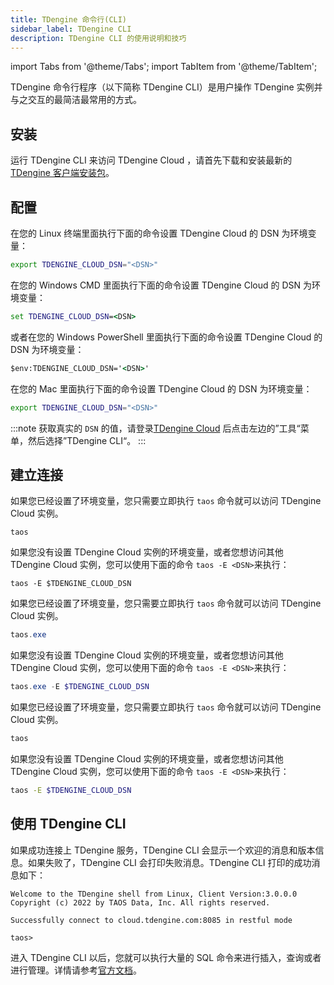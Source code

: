 ```yaml
---
title: TDengine 命令行(CLI)
sidebar_label: TDengine CLI
description: TDengine CLI 的使用说明和技巧
---
```


<!-- exclude -->
import Tabs from '@theme/Tabs';
import TabItem from '@theme/TabItem';

<!-- exclude-end -->

TDengine 命令行程序（以下简称 TDengine CLI）是用户操作 TDengine 实例并与之交互的最简洁最常用的方式。

## 安装

运行 TDengine CLI 来访问 TDengine Cloud ，请首先下载和安装最新的 [TDengine 客户端安装包](https://docs.taosdata.com/releases/tdengine/)。

## 配置

<Tabs defaultValue="linux" groupId="sys">
<TabItem value="linux" label="在Linux上面配置">

在您的 Linux 终端里面执行下面的命令设置 TDengine Cloud 的 DSN 为环境变量：

```bash
export TDENGINE_CLOUD_DSN="<DSN>"
```

</TabItem>
<TabItem value="windows" label="Config on Windows (beta)" groupId="sys">

在您的 Windows CMD 里面执行下面的命令设置 TDengine Cloud 的 DSN 为环境变量：

```cmd
set TDENGINE_CLOUD_DSN=<DSN>
```

或者在您的 Windows PowerShell 里面执行下面的命令设置 TDengine Cloud 的 DSN 为环境变量：

```cmd
$env:TDENGINE_CLOUD_DSN='<DSN>'
```

</TabItem>
<TabItem value="mac" label="Config on Mac (beta)" groupId="sys">

在您的 Mac 里面执行下面的命令设置 TDengine Cloud 的 DSN 为环境变量：

```bash
export TDENGINE_CLOUD_DSN="<DSN>"
```

</TabItem>
</Tabs>

<!-- exclude -->
:::note
获取真实的 `DSN` 的值，请登录[TDengine Cloud](https://cloud.taosdata.com) 后点击左边的”工具“菜单，然后选择”TDengine CLI“。
:::
<!-- exclude-end -->

## 建立连接

<Tabs defaultValue="linux" groupId="sys">
<TabItem value="linux" label="在 Linux 上面建立连接">

如果您已经设置了环境变量，您只需要立即执行 `taos` 命令就可以访问 TDengine Cloud 实例。

```
taos
```

如果您没有设置 TDengine Cloud 实例的环境变量，或者您想访问其他 TDengine Cloud 实例，您可以使用下面的命令 `taos -E <DSN>`来执行：

```
taos -E $TDENGINE_CLOUD_DSN
```

</TabItem>
<TabItem value="windows" label="在 Windows 上面建立连接 (测试版本)">

如果您已经设置了环境变量，您只需要立即执行 `taos` 命令就可以访问 TDengine Cloud 实例。

```powershell
taos.exe
```

如果您没有设置 TDengine Cloud 实例的环境变量，或者您想访问其他 TDengine Cloud 实例，您可以使用下面的命令 `taos -E <DSN>`来执行：

```powershell
taos.exe -E $TDENGINE_CLOUD_DSN
```

</TabItem>
<TabItem value="mac" label="在 Mac 上面建立连接 (测试版本)">

如果您已经设置了环境变量，您只需要立即执行 `taos` 命令就可以访问 TDengine Cloud 实例。

```bash
taos
```

如果您没有设置 TDengine Cloud 实例的环境变量，或者您想访问其他 TDengine Cloud 实例，您可以使用下面的命令 `taos -E <DSN>`来执行：

```bash
taos -E $TDENGINE_CLOUD_DSN
```

</TabItem>
</Tabs>

## 使用 TDengine CLI

如果成功连接上 TDengine 服务，TDengine CLI 会显示一个欢迎的消息和版本信息。如果失败了，TDengine CLI 会打印失败消息。TDengine CLI 打印的成功消息如下：

```text
Welcome to the TDengine shell from Linux, Client Version:3.0.0.0
Copyright (c) 2022 by TAOS Data, Inc. All rights reserved.

Successfully connect to cloud.tdengine.com:8085 in restful mode

taos>
```

进入 TDengine CLI 以后，您就可以执行大量的 SQL 命令来进行插入，查询或者进行管理。详情请参考[官方文档](https://docs.taosdata.com/reference/taos-shell#execute-sql-script-file)。
